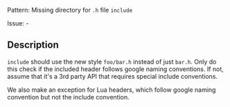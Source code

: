 Pattern: Missing directory for `.h` file `include`

Issue: -

## Description

`include` should use the new style `foo/bar.h` instead of just `bar.h`. Only do this check if the included header follows google naming
conventions. If not, assume that it's a 3rd party API that requires special include conventions.

We also make an exception for Lua headers, which follow google naming convention but not the include convention.
